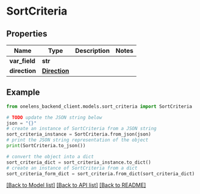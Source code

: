 # SortCriteria


## Properties

Name | Type | Description | Notes
------------ | ------------- | ------------- | -------------
**var_field** | **str** |  | 
**direction** | [**Direction**](Direction.md) |  | 

## Example

```python
from onelens_backend_client.models.sort_criteria import SortCriteria

# TODO update the JSON string below
json = "{}"
# create an instance of SortCriteria from a JSON string
sort_criteria_instance = SortCriteria.from_json(json)
# print the JSON string representation of the object
print(SortCriteria.to_json())

# convert the object into a dict
sort_criteria_dict = sort_criteria_instance.to_dict()
# create an instance of SortCriteria from a dict
sort_criteria_form_dict = sort_criteria.from_dict(sort_criteria_dict)
```
[[Back to Model list]](../README.md#documentation-for-models) [[Back to API list]](../README.md#documentation-for-api-endpoints) [[Back to README]](../README.md)


